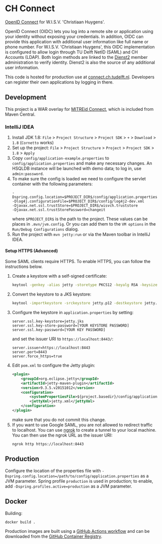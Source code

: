 # CH Connect

[OpenID Connect][oidc] for W.I.S.V. 'Christiaan Huygens'.

OpenID Connect (OIDC) lets you log into a remote site or application using your identity without exposing your
credentials. In addition, OIDC can provide this application with additional user information like full name or phone
number. For W.I.S.V. 'Christiaan Huygens', this OIDC implementation is configured to allow login through TU Delft NetID
(SAML) and CH Accounts (LDAP). Both login methods are linked to the [Dienst2][dienst2] member administration to verify
identity. Dienst2 is also the source of any additional user information.

This code is hosted for production use at [connect.ch.tudelft.nl][prod]. Developers can register their own applications
by logging in there.

## Development

This project is a WAR overlay for [MITREid Connect][upstream], which is included from Maven Central.


### IntelliJ IDEA
1. Install JDK 1.8: `File` > `Project Structure` > `Project SDK` > `+` > `Download` > `1.8` (`Cornetto` works)
2. Set up the project: `File` > `Project Structure` > `Project` > `Project SDK` > `1.8` > `Apply`
3. Copy `config/application-example.properties` to `config/application.properties` and make any necessary changes. An HSQLDB instance will be 
   launched with demo data; to log in, use `admin:password`.
4. To make sure the config is loaded we need to configure the servlet container with the following parameters:
    ```
    -Dspring.config.location=$PROJECT_DIR$/config/application.properties
    -Dlog4j.configurationFile=$PROJECT_DIR$/config/log4j2-dev.xml
    -Djavax.net.ssl.trustStore=$PROJECT_DIR$/wisvch.truststore
    -Djavax.net.ssl.trustStorePassword=changeit
    ```
    where `$PROJECT_DIR$` is the path to the project.
    These values can be places in `.mvn/jvm.config`. Or you can add them to the `VM options` in the `Run/Debug Configurations` dialog.
5. Run the project with `mvn jetty:run` or via the Maven toolbar in IntelliJ IDEA.

#### Setup HTTPS (Advanced)
Some SAML clients require HTTPS. To enable HTTPS, you can follow the instructions below.
1. Create a keystore with a self-signed certificate:
    ```bash
    keytool -genkey -alias jetty -storetype PKCS12 -keyalg RSA -keysize 2048 -keystore jetty.p12 -validity 3650
    ```
2. Convert the keystore to a JKS keystore:
    ```bash
    keytool -importkeystore -srckeystore jetty.p12 -destkeystore jetty.jks -deststoretype JKS
    ```
3. Configure the keystore in `application.properties` by setting:
    ```properties
   server.ssl.key-keystore=jetty.jks
   server.ssl.key-store-password=[YOUR KEYSTORE PASSWORD]
   server.ssl.key-password=[YOUR KEY PASSWORD]
    ```
   and set the issuer URI to `https://localhost:8443/`:
   ```properties
   server.issuer=https://localhost:8443
   server.port=8443
   server.force_https=true
    ```
4. Edit `pom.xml` to configure the Jetty plugin:
   ```xml
   <plugin>
       <groupId>org.eclipse.jetty</groupId>
       <artifactId>jetty-maven-plugin</artifactId>
       <version>9.3.5.v20151012</version>
       <configuration>
           <systemPropertiesFile>${project.basedir}/config/application.properties</systemPropertiesFile>
           <jettyXml>jetty.xml</jettyXml>
       </configuration>
   </plugin>
   ```
   make sure that you do not commit this change.
5. If you want to use Google SAML, you are not allowed to redirect traffic to localhost. You can use [ngrok](https://ngrok.com/) to
   create a tunnel to your local machine. You can then use the ngrok URL as the issuer URI:
    ```shell script
    ngrok http https://localhost:8443 
    ```


## Production

Configure the location of the properties file with `-Dspring.config.location=/path/to/config/application.properties` as
a JVM parameter. Spring profile `production` is used in production; to enable, add `-Dspring.profiles.active=production`
as a JVM parameter.

## Docker

Building:
```bash
docker build .
```

Production images are built using a [GitHub Actions workflow][gh-actions] and can be downloaded from the
[GitHub Container Registry][ghcr].

[ghcr]: https://github.com/WISVCH/connect/pkgs/container/connect "GitHub Container Registry"

[gh-actions]: https://github.com/WISVCH/connect/actions "GitHub Actions workflow"
[oidc]: http://openid.net/connect/ "OpenID Connect"
[dienst2]: https://github.com/WISVCH/dienst2 "Dienst2"
[prod]: https://connect.ch.tudelft.nl/ "CH Connect"
[upstream]: https://github.com/mitreid-connect/OpenID-Connect-Java-Spring-Server "MitreID Connect"
